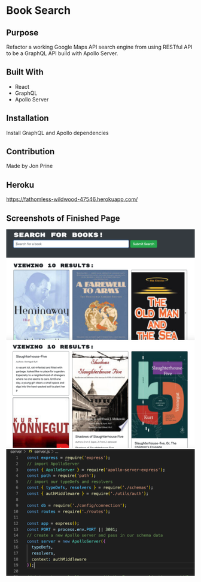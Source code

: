 # Book Search

## Purpose
Refactor a working Google Maps API search engine from using RESTful API to be a GraphQL API build with Apollo Server.

## Built With
* React
* GraphQL
* Apollo Server

## Installation
Install GraphQL and Apollo dependencies

## Contribution
Made by Jon Prine

## Heroku
https://fathomless-wildwood-47546.herokuapp.com/
 

## Screenshots of Finished Page
![Book](client/src/assets/screenshot1.png)
![Book](client/src/assets/screenshot2.png)
![Book](client/src/assets/screenshot3.png)
